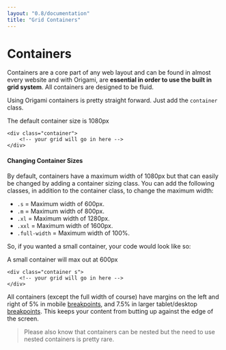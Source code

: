 ```yaml
---
layout: "0.8/documentation"
title: "Grid Containers"
---
```


<h1>Containers</h1>
<p>Containers are a core part of any web layout and can be found in almost every website and with Origami, are <strong>essential in order to use the built in grid system</strong>. All containers are designed to be fluid.</p>
<p>Using Origami containers is pretty straight forward. Just add the <code class="language-markup">container</code> class.</p>
<div class="demo-container text-small">
    <div class="demo-content my-2-m container">
        <div class="p-2-s text-center">
            The default container size is 1080px
        </div>
    </div>
</div>
<pre class="mt-0-s"><code class="language-html">&lt;div class="container"&gt;
    &lt;!-- your grid will go in here --&gt;
&lt;/div&gt;</code></pre>
<div class="mt-3 mt-5-l"></div>
<h4>Changing Container Sizes</h4>
<p>By default, containers have a maximum width of <span class="highlight">1080px</span> but that can easily be changed by adding a container sizing class. You can add the following classes, in addition to the container class, to change the maximum width:</p>
<ul>
    <li><code class="language-markup">.s</code> = Maximum width of 600px.</li>
    <li><code class="language-markup">.m</code> = Maximum width of 800px.</li>
    <li><code class="language-markup">.xl</code> = Maximum width of 1280px.</li>
    <li><code class="language-markup">.xxl</code> = Maximum width of 1600px.</li>
    <li><code class="language-markup">.full-width</code> = Maximum width of 100%.</li>
</ul>
<p>So, if you wanted a small container, your code would look like so:</p>
<div class="demo-container text-small">
    <div class="demo-content my-2-m container s">
        <div class="p-2-s text-center">
            A small container will max out at 600px
        </div>
    </div>
</div>
<pre class="mt-0-s"><code class="language-html">&lt;div class="container s"&gt;
    &lt;!-- your grid will go in here --&gt;
&lt;/div&gt;</code></pre>
<p>All containers (except the full width of course) have margins on the left and right of 5% in mobile <a href="/docs/breakpoints">breakpoints</a>, and 7.5% in larger tablet/desktop <a href="/docs/breakpoints">breakpoints</a>. This keeps your content from butting up against the edge of the screen.</p>
<blockquote>Please also know that containers can be nested but the need to use nested containers is pretty rare.</blockquote>
